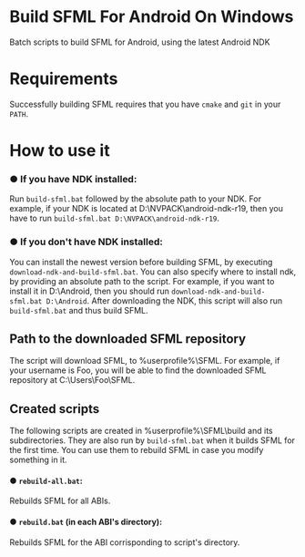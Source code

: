 ﻿# Build SFML For Android On Windows
Batch scripts to build SFML for Android, using the latest Android NDK

# Requirements

Successfully building SFML requires that you have `cmake` and `git` in your `PATH`.

# How to use it

### ● If you have NDK installed:

Run `build-sfml.bat` followed by the absolute path to your NDK. For example, if your NDK is located at D:\NVPACK\android-ndk-r19, then you have to run `build-sfml.bat D:\NVPACK\android-ndk-r19`.
        
### ● If you don't have NDK installed:

You can install the newest version before building SFML, by executing `download-ndk-and-build-sfml.bat`. You can also specify where to install ndk, by providing an absolute path to the script. For example, if you want to install it in D:\Android, then you should run `download-ndk-and-build-sfml.bat D:\Android`. After downloading the NDK, this script will also run `build-sfml.bat` and thus build SFML.

## Path to the downloaded SFML repository

The script will download SFML, to %userprofile%\SFML. For example, if your username is Foo, you will be able to find the downloaded SFML repository at C:\Users\Foo\SFML.

## Created scripts

The following scripts are created in %userprofile%\SFML\build and its subdirectories. They are also run by `build-sfml.bat` when it builds SFML for the first time. You can use them to rebuild SFML in case you modify something in it.

#### ● `rebuild-all.bat`: 
Rebuilds SFML for all ABIs.

#### ● `rebuild.bat` (in each ABI's directory): 
Rebuilds SFML for the ABI corrisponding to script's directory.


